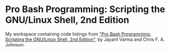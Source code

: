 # Pro Bash Programming: Scripting the GNU/Linux Shell, 2nd Edition

My workspace containing code listings from ["Pro Bash Programming: Scripting
the GNU/Linux Shell, 2nd Edition"](http://www.apress.com/9781484201220), by
Jayant Varma and Chris F. A. Johnson.
